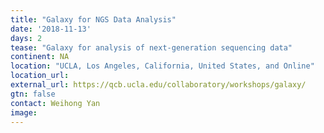 ```yaml
---
title: "Galaxy for NGS Data Analysis"
date: '2018-11-13'
days: 2
tease: "Galaxy for analysis of next-generation sequencing data"
continent: NA
location: "UCLA, Los Angeles, California, United States, and Online"
location_url:
external_url: https://qcb.ucla.edu/collaboratory/workshops/galaxy/
gtn: false
contact: Weihong Yan 
image: 
---
```

